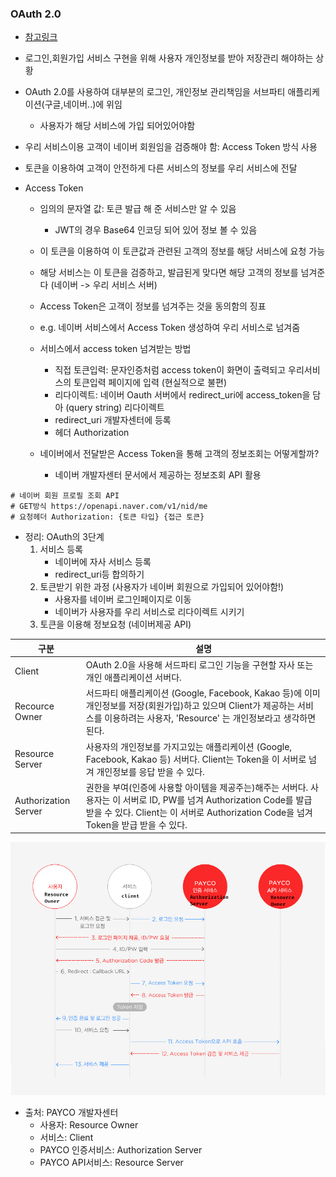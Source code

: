 


### OAuth 2.0
- [참고링크](https://velog.io/@undefcat/OAuth-2.0-%EA%B0%84%EB%8B%A8%EC%A0%95%EB%A6%AC)
- 로그인,회원가입 서비스 구현을 위해 사용자 개인정보를 받아 저장관리 해야하는 상황
- OAuth 2.0를 사용하여 대부분의 로그인, 개인정보 관리책임을 서브파티 애플리케이션(구글,네이버..)에 위임
  - 사용자가 해당 서비스에 가입 되어있어야함
- 우리 서비스이용 고객이 네이버 회원임을 검증해야 함: Access Token 방식 사용
- 토큰을 이용하여 고객이 안전하게 다른 서비스의 정보를 우리 서비스에 전달

- Access Token
  - 임의의 문자열 값: 토큰 발급 해 준 서비스만 알 수 있음
    - JWT의 경우 Base64 인코딩 되어 있어 정보 볼 수 있음
  - 이 토큰을 이용하여 이 토큰값과 관련된 고객의 정보를 해당 서비스에 요청 가능
  - 해당 서비스는 이 토큰을 검증하고, 발급된게 맞다면 해당 고객의 정보를 넘겨준다 (네이버 -> 우리 서비스 서버)
  - Access Token은 고객이 정보를 넘겨주는 것을 동의함의 징표
  - e.g. 네이버 서비스에서 Access Token 생성하여 우리 서비스로 넘겨줌
  - 서비스에서 access token 넘겨받는 방법
    - 직접 토큰입력: 문자인증처럼 access token이 화면이 출력되고 우리서비스의 토큰입력 페이지에 입력 (현실적으로 불편)
    - 리다이렉트: 네이버 Oauth 서버에서 redirect_uri에 access_token을 담아 (query string) 리다이렉트
    - redirect_uri 개발자센터에 등록
    - 헤더 Authorization

  - 네이버에서 전달받은 Access Token을 통해 고객의 정보조회는 어떻게할까?
    - 네이버 개발자센터 문서에서 제공하는 정보조회 API 활용
```
# 네이버 회원 프로필 조회 API
# GET방식 https://openapi.naver.com/v1/nid/me
# 요청헤더 Authorization: {토큰 타입} {접근 토큰}
```


- 정리: OAuth의 3단계
  1. 서비스 등록
     - 네이버에 자사 서비스 등록
     - redirect_uri등 합의하기
  2. 토큰받기 위한 과정 (사용자가 네이버 회원으로 가입되어 있어야함!)
     - 사용자를 네이버 로그인페이지로 이동
     - 네이버가 사용자를 우리 서비스로 리다이렉트 시키기
  3. 토큰을 이용해 정보요청 (네이버제공 API)

구분| 설명
---|---
Client|	OAuth 2.0을 사용해 서드파티 로그인 기능을 구현할 자사 또는 개인 애플리케이션 서버다.
Recource Owner|	서드파티 애플리케이션 (Google, Facebook, Kakao 등)에 이미 개인정보를 저장(회원가입)하고 있으며 Client가 제공하는 서비스를 이용하려는 사용자, 'Resource' 는 개인정보라고 생각하면 된다.
Resource Server	| 사용자의 개인정보를 가지고있는 애플리케이션 (Google, Facebook, Kakao 등) 서버다.  Client는 Token을 이 서버로 넘겨 개인정보를 응답 받을 수 있다.
Authorization Server	| 권한을 부여(인증에 사용할 아이템을 제공주는)해주는 서버다. 사용자는 이 서버로 ID, PW를 넘겨 Authorization Code를 발급 받을 수 있다. Client는 이 서버로 Authorization Code을 넘겨 Token을 받급 받을 수 있다.


![PAYCO OAUTH](./assets/images/payco_oauth.jpg)
- 출처: PAYCO 개발자센터
  - 사용자: Resource Owner
  - 서비스: Client
  - PAYCO 인증서비스: Authorization Server
  - PAYCO API서비스: Resource Server


